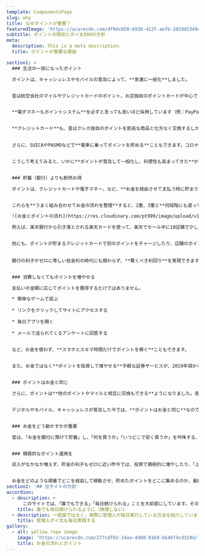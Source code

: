 ```yaml
---
template: ComponentsPage
slug: why
title: なぜポイントが重要？
featuredImage: 'https://ucarecdn.com/df0dc650-6938-412f-aefb-2019d2349e13/'
subtitle: ポイントの現状とポイ太999の方針
meta:
  description: This is a meta description.
  title: ポイントが重要な理由

section1: >
  ### 生活の一部になったポイント

  ポイントは、キャッシュレスやモバイルの普及によって、**急激に一般化**しました。


  昔は航空会社のマイルやクレジットカードのポイント、お店独自のポイントカードが中心でしたが、今はネットを中心に**ポイントの種類が激増**（例：TポイントやPonta、楽天ポイント、dポイント）し、普通のお店（コンビニ・スーパー・ドラッグストア・デパートなど）でも、**貯めるポイントを選べる**ようになりました。


  **電子マネーもポイントシステム**を必ずと言っても良いほど採用しています（例：PayPayを使うとTポイント、auペイを使うとPontaが貯まる、など）


  **クレジットカード**も、昔はクレカ独自のポイントを割高な商品と仕方なく交換するしかなかったですが、今では**PontaやTポイントに交換**できたり、**最初から提携するポイントが貯まる**ようになりました。

  
  さらに、SUICAやPASMOなどで**電車に乗ってポイントを貯める**こともできます。コロナ以降、毎日電車で通勤・通学することも減ったので、実はクレカとPASMOなどを組み合わせてポイント運用した方が**定期よりもお得**なこともあります。


  こうして考えてみると、いかに**ポイントが普及して一般化し、利便性も高まってきた**かがわかります。


  ### 貯蓄（銀行）よりも断然お得

  ポイントは、クレジットカードや電子マネー、など、**お金を経由させて支払う時に貯まります**。お店やECサイトなど、**支払い先でもさらにポイント**が貯まります。最近は証券会社の口座のような**投資でもポイント**が貯まります。貯蓄や預入で**ポイントが貯まる銀行**もあります。


  これらを**うまく組み合わせてお金の流れを整理**すると、2重、3重と**何段階にも渡って複数のポイントを同時に貯める**ことができます。

  ![お金とポイントの流れ](https://res.cloudinary.com/pt999/image/upload/v1597669494/Point_Flow.png)

  例えば、楽天銀行から引き落とされる楽天カードを使って、楽天でセール中に10店舗で少しずつ買い物をすると、ポイントは15倍、20倍、と膨らんでいきます。商品やブランドに関わらず全ての商品が２割引で買えるというのは、驚きです。


  他にも、ポイントが貯まるクレジットカードで別のポイントをチャージしたり、店舗のポイントとクレカのポイントとPontaを3重取りする、キャンペーンやクーポンを使って10倍のポイントをGETするなど、上手に活用すると、利回りは1％どころか10％を超えることも。
  
  
  銀行の利子がゼロに等しい低金利の時代にも関わらず、**驚くべき利回り**を実現できます。


  ### 消費しなくてもポイントを増やせる

  支払いの金額に応じてポイントを獲得するだけではありません。

  * 簡単なゲームで遊ぶ
  
  * リンクをクリックしてサイトにアクセスする
  
  * 毎日アプリを開く
  
  * メールで送られてくるアンケートに回答する
  

  など、お金を使わず、**スマホとスキマ時間だけでポイントを稼ぐ**こともできます。


  また、お金ではなく**ポイントを投資して増やせる**手軽な証券サービスが、2019年頃から急に増えました。株や投資信託のような投資先を選び、ポイント数を預けたり引き出したりできるのです。


  ### ポイントはお金と同じ

  さらに、ポイントは**他のポイントやマイルと相互に交換もできる**ようになりました。各種のポイントを交換して一つのポイントに集約し、お金に換金して銀行口座に振り込むことすらできます。


  デジタルやモバイル、キャッシュレスが普及した今では、**ポイントはお金と同じ**なのです。


  ### お金をどう動かすかが重要

  昔は、「お金を銀行に預けて貯蓄」し、「何を買うか」「いつどこで安く買うか」を吟味する、という消極的な節約が家計のやりくりには重要でしたが、今は「**どの方法で支払うか**」「**お金をどう経由させるか**」「**どこで増やすか**」の方が重要です。


  ### 積極的なポイント運用を

  収入がなかなか増えず、貯金の利子もゼロに近い昨今では、投資で積極的に増やしたり、「上手に支払う」ことでポイントを貯め、収入に還元していくことが重要です。このうち、投資は勉強が必要でリスクも高いですが、投資と違って**ポイント運用は誰にでもでき、リスクはありません**。貯まったポイントで投資の勉強をすることもできます。


  お金をどのような順番でどこを経由して移動させ、貯めたポイントをどこに集めるのか、最終的にいつどう使うのかなど、**方針を決めてポイント運用する**と良いでしょう。当サイトの管理人は、そのための**研究と実践**をいつも続けています。
section2: '## 当サイトの方針'
accordion:
  - description: >
      このサイトでは、「誰でもできる」「毎日続けられる」ことを大前提にしています。そのため、クレジットカードに申し込んだり、資料請求をすることで一時的にたくさんのポイントを獲得する方法や、自分のブログを作って広告を掲載したり、アフィリエイトのリンクを掲載する、といった専門知識が必要となることは対象にしません。
    title: 誰でも毎日続けられるように（無理しない）
  - description: 一般論ではなく、実際に管理人が毎日実行している方法を紹介しています。方法を変えた時は、内容も更新しています。
    title: 管理人ポイ太も毎日実践する
gallery:
  - alt: yellow rope image
    image: 'https://ucarecdn.com/277cdf82-24aa-4d80-8169-bb46f4cd319d/'
    title: お金の流れとポイント
---
```


